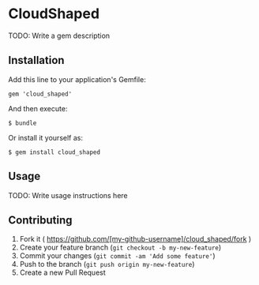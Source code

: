 # CloudShaped

TODO: Write a gem description

## Installation

Add this line to your application's Gemfile:

    gem 'cloud_shaped'

And then execute:

    $ bundle

Or install it yourself as:

    $ gem install cloud_shaped

## Usage

TODO: Write usage instructions here

## Contributing

1. Fork it ( https://github.com/[my-github-username]/cloud_shaped/fork )
2. Create your feature branch (`git checkout -b my-new-feature`)
3. Commit your changes (`git commit -am 'Add some feature'`)
4. Push to the branch (`git push origin my-new-feature`)
5. Create a new Pull Request
